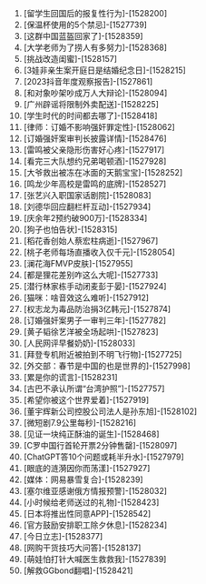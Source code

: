 
1. [留学生回国后的报复性行为]-[1528200]
1. [保温杯使用的5个禁忌]-[1527739]
1. [这群中国蓝盔回家了]-[1528359]
1. [大学老师为了捞人有多努力]-[1528368]
1. [挑战改造闺蜜]-[1528157]
1. [3娃非亲生案开庭日是结婚纪念日]-[1528215]
1. [2023抖音年度观察报告]-[1527861]
1. [和对象吵架吵成万人大辩论]-[1528094]
1. [广州辟谣将限制外卖配送]-[1528225]
1. [学生时代的时间都去哪了]-[1528418]
1. [律师：订婚不影响强奸罪定性]-[1528062]
1. [订婚强奸案审判长披露详情]-[1528476]
1. [雷鸣被父亲隐形伤害好心疼]-[1527917]
1. [看完三大队想约兄弟喝顿酒]-[1527928]
1. [大爷救出被冻在冰面的天鹅宝宝]-[1528252]
1. [鸣龙少年高校是雷鸣的底牌]-[1528527]
1. [张艺兴入职国家话剧院]-[1528083]
1. [刘德华回应翻栏杆互动]-[1527934]
1. [庆余年2预约破900万]-[1528334]
1. [狗子也怕告状]-[1528315]
1. [稻花香创始人蔡宏柱病逝]-[1527967]
1. [桃子老师每场直播收入仅千元]-[1528054]
1. [澜花海FMVP皮肤]-[1527955]
1. [都是狸花差别咋这么大呢]-[1527733]
1. [潜行林家栋手动闭麦彭于晏]-[1527924]
1. [猫咪：啥音效这么难听]-[1527912]
1. [权志龙为毒品防治捐3亿韩元]-[1527874]
1. [订婚强奸案男子一审判三年]-[1527782]
1. [黄子韬徐艺洋被全场起哄]-[1527823]
1. [人民网评早餐奶奶]-[1528033]
1. [拜登专机附近被拍到不明飞行物]-[1527725]
1. [外交部：春节是中国的也是世界的]-[1527998]
1. [累是你的谎言]-[1528231]
1. [古巴不承认所谓“台湾护照”]-[1527757]
1. [希望你被这个世界爱着]-[1527919]
1. [董宇辉新公司控股公司法人是孙东旭]-[1528102]
1. [微短剧7.9公里每秒]-[1528216]
1. [见证一块纯正酥油的诞生]-[1528468]
1. [C罗中国行首轮开票2分钟售罄]-[1528097]
1. [ChatGPT答10个问题或耗半升水]-[1527979]
1. [眼底的涟漪因你而荡漾]-[1527927]
1. [媒体：网易暴雪复合]-[1528239]
1. [塞尔维亚感谢俄方情报预警]-[1528032]
1. [小时候给老师送过的礼物]-[1528423]
1. [日本将推出性同意APP]-[1528542]
1. [官方鼓励安排职工除夕休息]-[1528234]
1. [今日立志]-[1528377]
1. [网购干货技巧大问答]-[1528137]
1. [萌娃怕打针大喊医生救救我]-[1527839]
1. [解救GGbond翻唱]-[1528421]
